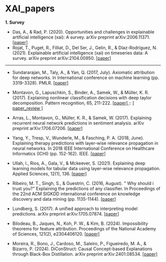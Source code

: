 # XAI_papers
**1. Survey**
* Das, A., & Rad, P. (2020). Opportunities and challenges in explainable artificial intelligence (xai): A survey. arXiv preprint arXiv:2006.11371. <a href = "https://arxiv.org/pdf/2006.11371.pdf"> [paper] </a> 
* Rojat, T., Puget, R., Filliat, D., Del Ser, J., Gelin, R., & Díaz-Rodríguez, N. (2021). Explainable artificial intelligence (xai) on timeseries data: A survey. arXiv preprint arXiv:2104.00950. <a href = "https://arxiv.org/pdf/2104.00950.pdf"> [paper] </a> 
---
* Sundararajan, M., Taly, A., & Yan, Q. (2017, July). Axiomatic attribution for deep networks. In International conference on machine learning (pp. 3319-3328). PMLR. <a href = 'https://proceedings.mlr.press/v70/sundararajan17a/sundararajan17a.pdf'> [paper] </a>

* Montavon, G., Lapuschkin, S., Binder, A., Samek, W., & Müller, K. R. (2017). Explaining nonlinear classification decisions with deep taylor decomposition. Pattern recognition, 65, 211-222. <a href = "https://arxiv.org/pdf/1512.02479.pdf"> [paper] </a> :: <a href = "https://melon-buffer-f27.notion.site/Explaining-NonLinear-Classification-Decisions-with-Deep-Taylor-Decomposition-ed82e185965b455198269dd108598e45"> [ paper_review ] </a>
* Arras, L., Montavon, G., Müller, K. R., & Samek, W. (2017). Explaining recurrent neural network predictions in sentiment analysis. arXiv preprint arXiv:1706.07206. <a href = "https://aclanthology.org/W17-5221.pdf"> [paper] </a>
* Yang, Y., Tresp, V., Wunderle, M., & Fasching, P. A. (2018, June). Explaining therapy predictions with layer-wise relevance propagation in neural networks. In 2018 IEEE International Conference on Healthcare Informatics (ICHI) (pp. 152-162). IEEE. <a href = "https://www.dbs.ifi.lmu.de/~tresp/papers/ICHI2018.pdf"> [paper] </a>
* Ullah, I., Rios, A., Gala, V., & Mckeever, S. (2021). Explaining deep learning models for tabular data using layer-wise relevance propagation. Applied Sciences, 12(1), 136. <a href = "https://www.mdpi.com/2076-3417/12/1/136"> [paper] </a>
* Ribeiro, M. T., Singh, S., & Guestrin, C. (2016, August). " Why should i trust you?" Explaining the predictions of any classifier. In Proceedings of the 22nd ACM SIGKDD international conference on knowledge discovery and data mining (pp. 1135-1144). <a href = "https://arxiv.org/pdf/1602.04938.pdf"> [paper] </a>
* Lundberg, S. (2017). A unified approach to interpreting model predictions. arXiv preprint arXiv:1705.07874. <a href = "https://arxiv.org/pdf/1705.07874.pdf"> [paper] </a>
* Bilodeau, B., Jaques, N., Koh, P. W., & Kim, B. (2024). Impossibility theorems for feature attribution. Proceedings of the National Academy of Sciences, 121(2), e2304406120. <a href = 'https://arxiv.org/pdf/2212.11870.pdf'> [paper] </a>
* Moreira, R., Bono, J., Cardoso, M., Saleiro, P., Figueiredo, M. A., & Bizarro, P. (2024). DiConStruct: Causal Concept-based Explanations through Black-Box Distillation. arXiv preprint arXiv:2401.08534. <a href = 'https://arxiv.org/pdf/2401.08534v3.pdf' > [paper] </a>

